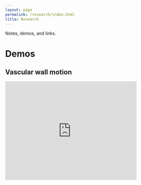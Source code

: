 ```yaml
---
layout: page
permalink: /research/index.html
title: Research
---
```


Notes, demos, and links.

# Demos

## Vascular wall motion

<div class="x-frame">
<!-- <video src="https://jdq818.github.io/images/research/vesselwall.wmv"> -->
<iframe width="420" height="315" src="https://jdq818.github.io/images/research/vesselwall.wmv" frameborder="0" allowfullscreen></iframe>
</div>
<br>